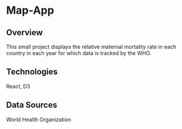 # Map-App

## Overview
This small project displays the relative maternal mortality rate in each country in each year for which data is tracked by the WHO.  

## Technologies
React, D3

## Data Sources
World Health Organization
